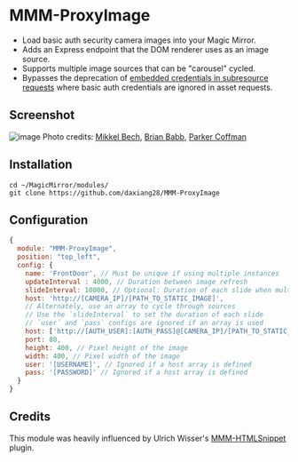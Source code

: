 # MMM-ProxyImage
- Load basic auth security camera images into your Magic Mirror.
- Adds an Express endpoint that the DOM renderer uses as an image source.
- Supports multiple image sources that can be "carousel" cycled.
- Bypasses the deprecation of [embedded credentials in subresource requests](https://www.chromestatus.com/feature/5669008342777856) where basic auth credentials are ignored in asset requests.

## Screenshot
![image](https://user-images.githubusercontent.com/260903/120546523-d7f2d280-c3a4-11eb-8bfc-16b1e166c627.png)
Photo credits: 
[Mikkel Bech](https://unsplash.com/photos/yjAFnkLtKY0), [Brian Babb](https://unsplash.com/photos/XbwHrt87mQ0), [Parker Coffman](https://unsplash.com/photos/zxsdh3DnMrU)

## Installation
```shell
cd ~/MagicMirror/modules/
git clone https://github.com/daxiang28/MMM-ProxyImage
```

## Configuration
```javascript
{
  module: "MMM-ProxyImage",
  position: "top_left",
  config: {
    name: 'FrontDoor', // Must be unique if using multiple instances
    updateInterval : 4000, // Duration between image refresh
    slideInterval: 10000, // Optional: Duration of each slide when multiple hosts are provided
    host: 'http://[CAMERA_IP]/[PATH_TO_STATIC_IMAGE]',
    // Alternately, use an array to cycle through sources 
    // Use the `slideInterval` to set the duration of each slide
    // `user` and `pass` configs are ignored if an array is used
    host: ['http://[AUTH_USER]:[AUTH_PASS]@[CAMERA_IP]/[PATH_TO_STATIC_IMAGE]'],
    port: 80,
    height: 400, // Pixel height of the image
    width: 400, // Pixel width of the image
    user: '[USERNAME]', // Ignored if a host array is defined
    pass: '[PASSWORD]' // Ignored if a host array is defined
  }
}
```

## Credits
This module was heavily influenced by Ulrich Wisser's [MMM-HTMLSnippet](https://github.com/ulrichwisser/MMM-HTMLSnippet) plugin.
